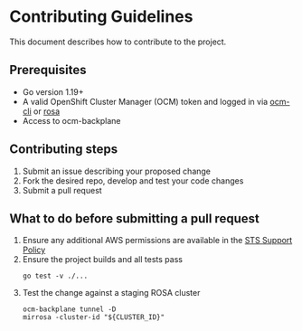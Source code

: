# Contributing Guidelines

This document describes how to contribute to the project.

## Prerequisites

- Go version 1.19+
- A valid OpenShift Cluster Manager (OCM) token and logged in via [ocm-cli](https://github.com/openshift-online/ocm-cli) or [rosa](https://github.com/openshift/rosa)
- Access to ocm-backplane

## Contributing steps

1. Submit an issue describing your proposed change
2. Fork the desired repo, develop and test your code changes
3. Submit a pull request

## What to do before submitting a pull request

1. Ensure any additional AWS permissions are available in the [STS Support Policy](https://github.com/openshift/managed-cluster-config/blob/master/resources/sts/4.11/sts_support_permission_policy.json)
2. Ensure the project builds and all tests pass
    ```shell
   go test -v ./...
    ```
3. Test the change against a staging ROSA cluster
    ```shell
   ocm-backplane tunnel -D
   mirrosa -cluster-id "${CLUSTER_ID}"
    ```
